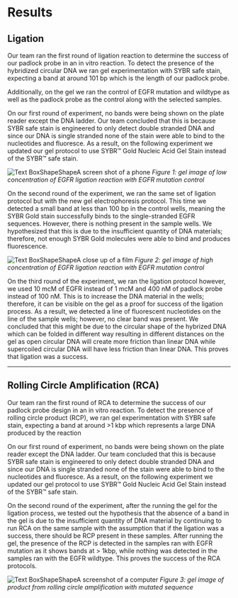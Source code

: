 # Results

## Ligation

Our team ran the first round of ligation reaction to determine the success of our padlock probe in an in vitro reaction. To detect the presence of the hybridized circular DNA we ran gel experimentation with SYBR safe stain, expecting a band at around 101 bp which is the length of our padlock probe.

Additionally, on the gel we ran the control of EGFR mutation and wildtype as well as the padlock probe as the control along with the selected samples.

On our first round of experiment, no bands were being shown on the plate reader except the DNA ladder. Our team concluded that this is because SYBR safe stain is engineered to only detect double stranded DNA and since our DNA is single stranded none of the stain were able to bind to the nucleotides and fluoresce. As a result, on the following experiment we updated our gel protocol to use SYBR™ Gold Nucleic Acid Gel Stain instead of the SYBR™ safe stain.

![Text BoxShapeShapeA screen shot of a phone](https://static.igem.wiki/teams/5502/random/screenshot-2024-10-01-at-21-47-48.png)
_Figure 1: gel image of low concentration of EGFR ligation reaction with EGFR mutation control_

On the second round of the experiment, we ran the same set of ligation protocol but with the new gel electrophoresis protocol. This time we detected a small band at less than 100 bp in the control wells, meaning the SYBR Gold stain successfully binds to the single-stranded EGFR sequences. However, there is nothing present in the sample wells. We hypothesized that this is due to the insufficient quantity of DNA materials; therefore, not enough SYBR Gold molecules were able to bind and produces fluorescence.

![Text BoxShapeShapeA close up of a film](https://static.igem.wiki/teams/5502/random/screenshot-2024-10-01-at-21-52-35.png)
_Figure 2: gel image of high concentration of EGFR ligation reaction with EGFR mutation control_

On the third round of the experiment, we ran the ligation protocol however, we used 10 mcM of EGFR instead of 1 mcM and 400 nM of padlock probe instead of 100 nM. This is to increase the DNA material in the wells; therefore, it can be visible on the gel as a proof for success of the ligation process. As a result, we detected a line of fluorescent nucleotides on the line of the sample wells; however, no clear band was present. We concluded that this might be due to the circular shape of the hybrized DNA which can be folded in different way resulting in different distances on the gel as open circular DNA will create more friction than linear DNA while supercoiled circular DNA will have less friction than linear DNA. This proves that ligation was a success.

---

## Rolling Circle Amplification (RCA)

Our team ran the first round of RCA to determine the success of our padlock probe design in an in vitro reaction. To detect the presence of rolling circle product (RCP), we ran gel experimentation with SYBR safe stain, expecting a band at around >1 kbp which represents a large DNA produced by the reaction

On our first round of experiment, no bands were being shown on the plate reader except the DNA ladder. Our team concluded that this is because SYBR safe stain is engineered to only detect double stranded DNA and since our DNA is single stranded none of the stain were able to bind to the nucleotides and fluoresce. As a result, on the following experiment we updated our gel protocol to use SYBR™ Gold Nucleic Acid Gel Stain instead of the SYBR™ safe stain.

On the second round of the experiment, after the running the gel for the ligation process, we tested out the hypothesis that the absence of a band in the gel is due to the insufficient quantity of DNA material by continuing to run RCA on the same sample with the assumption that if the ligation was a success, there should be RCP present in these samples. After running the gel, the presence of the RCP is detected in the samples ran with EGFR mutation as it shows bands at > 1kbp, while nothing was detected in the samples ran with the EGFR wildtype. This proves the success of the RCA protocols.

![Text BoxShapeShapeA screenshot of a computer](https://static.igem.wiki/teams/5502/result/screenshot-2024-10-01-at-22-37-33.png)
_Figure 3: gel image of product from rolling circle amplification with mutated sequence_

